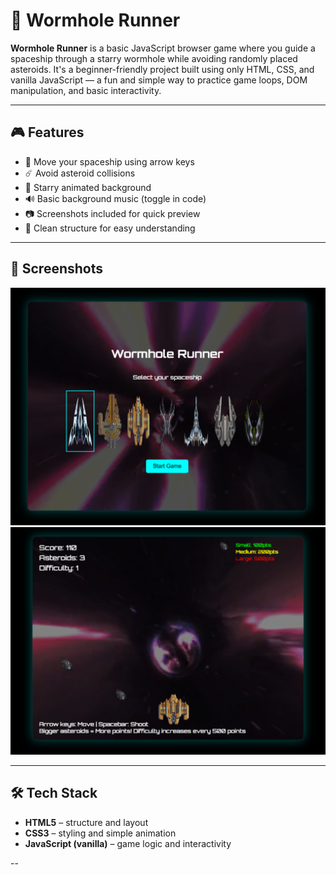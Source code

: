 # 🌌 Wormhole Runner

**Wormhole Runner** is a basic JavaScript browser game where you guide a spaceship through a starry wormhole while avoiding randomly placed asteroids. It's a beginner-friendly project built using only HTML, CSS, and vanilla JavaScript — a fun and simple way to practice game loops, DOM manipulation, and basic interactivity.

---

## 🎮 Features

- 🚀 Move your spaceship using arrow keys
- ☄️ Avoid asteroid collisions
- 🌠 Starry animated background
- 🔊 Basic background music (toggle in code)
- 📷 Screenshots included for quick preview
- 🧠 Clean structure for easy understanding

---

## 📸 Screenshots

![Screenshot 1](./screenshots/1.png)
![Screenshot 2](./screenshots/2.png)

---

## 🛠 Tech Stack

- **HTML5** – structure and layout  
- **CSS3** – styling and simple animation  
- **JavaScript (vanilla)** – game logic and interactivity

--
